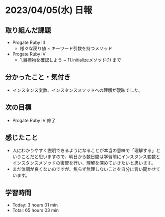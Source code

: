 # 2023/04/05(水) 日報
## 取り組んだ課題
- Progate Ruby Ⅲ
  - 様々な戻り値 ~ キーワード引数を持つメソッド
- Progate Ruby Ⅳ
  - 1.目標物を確認しよう ~ 11.initializeメソッド(1) まで

## 分かったこと・気付き
- インスタンス変数、インスタンスメソッドへの理解が曖昧でした。
 
## 次の目標
- Progate Ruby Ⅳ 修了

## 感じたこと
- 人にわかりやすく説明できるようになることが本当の意味で「理解する」ということだと思いますので、明日から数日間は学習前にインスタンス変数とインスタンスメソッドの復習を行い、理解を深めていきたいと思います。
- まだ体調が良くないのですが、焦らず無理しないことを自分に言い聞かせています。
## 学習時間
- Today:  3 hours 01 min
- Total: 65 hours 03 min
